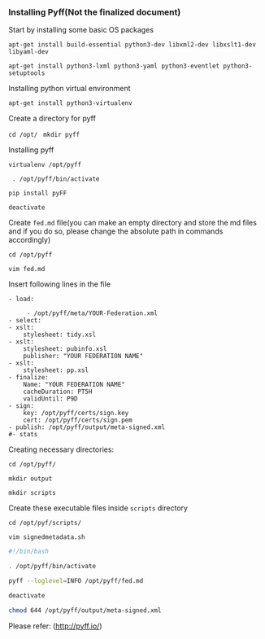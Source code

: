 ### Installing Pyff(Not the finalized document)

Start by installing some basic OS packages

`apt-get install build-essential python3-dev libxml2-dev libxslt1-dev libyaml-dev`

`apt-get install python3-lxml python3-yaml python3-eventlet python3-setuptools`

 Installing python virtual environment

 `apt-get install python3-virtualenv`

Create a directory for pyff

`cd /opt/ `
`mkdir pyff `

Installing pyff

 `virtualenv /opt/pyff`

` . /opt/pyff/bin/activate`

 `pip install pyFF`

 `deactivate`

Create `fed.md` file(you can make an empty directory and store the md files and if you do so, please change the absolute path in commands accordingly)

`cd /opt/pyff`

`vim fed.md`

Insert following lines in the file

```
- load:
    
     - /opt/pyff/meta/YOUR-Federation.xml
- select:
- xslt:
    stylesheet: tidy.xsl
- xslt:
    stylesheet: pubinfo.xsl
    publisher: "YOUR FEDERATION NAME"
- xslt:
    stylesheet: pp.xsl
- finalize:
    Name: "YOUR FEDERATION NAME"
    cacheDuration: PT5H
    validUntil: P9D 
- sign:
    key: /opt/pyff/certs/sign.key
    cert: /opt/pyff/certs/sign.pem
- publish: /opt/pyff/output/meta-signed.xml
#- stats
```

Creating necessary directories:

`cd /opt/pyff/`

`mkdir output`

`mkdir scripts`

Create these executable files inside `scripts` directory

`cd /opt/pyf/scripts/`

`vim signedmetadata.sh`

```bash
#!/bin/bash

. /opt/pyff/bin/activate

pyff --loglevel=INFO /opt/pyff/fed.md

deactivate

chmod 644 /opt/pyff/output/meta-signed.xml

```
 Please refer: (http://pyff.io/)
